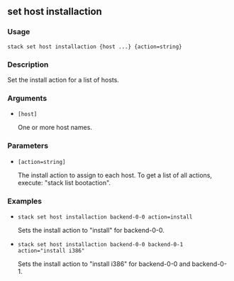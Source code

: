 ## set host installaction

### Usage

`stack set host installaction {host ...} {action=string}`

### Description


Set the install action for a list of hosts.



### Arguments

* `[host]`

   One or more host names.


### Parameters
* `[action=string]`

   The install action to assign to each host. To get a list of all actions,
	execute: "stack list bootaction".

### Examples

* `stack set host installaction backend-0-0 action=install`

   Sets the install action to "install" for backend-0-0.

* `stack set host installaction backend-0-0 backend-0-1 action="install i386"`

   Sets the install action to "install i386" for backend-0-0 and backend-0-1.



